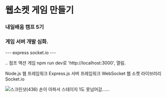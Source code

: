 # 웹소켓 게임 만들기
### 내일배움 캠프 5기 

### 게임 서버 개발 심화. 
--- express  socket.io ---


.. 
점프 액션 게임 
npm run dev로 'http://localhost:3000', 열림.

Node.js 웹 프레임워크
Express.js 서버 프레임워크
WebSocket 웹 소켓 라이브러리
Socket.io



![스크린샷(436)](https://github.com/ru2134/ru2134-websocket-real-time-game/assets/167045410/fae8ba15-9e56-4297-a608-fe52d5bd7c8b)
손이 아파서 스테이지 1도 못넘어감......

